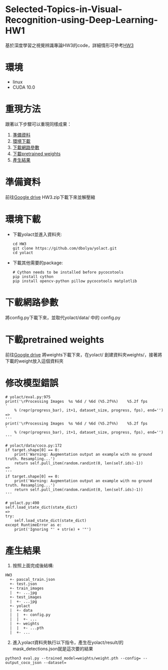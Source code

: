 # Selected-Topics-in-Visual-Recognition-using-Deep-Learning-HW1
基於深度學習之視覺辨識專論HW3的code，詳細情形可參考[HW3](https://github.com/nomiaro/Selected-Topics-in-Visual-Recognition-using-Deep-Learning/blob/main/HW3/HW3.pdf)

# 環境
 - linux
 - CUDA 10.0

# 重現方法
跟著以下步驟可以重現同樣成果：
1. [準備資料](#準備資料)
2. [環境下載](#環境下載)
3. [下載網路參數](#下載網路參數)
4. [下載pretrained weights](#下載pretrained_weights)
5. [產生結果](#產生結果)

# 準備資料
前往[Google drive](https://www.kaggle.com/c/cs-t0828-2020-hw1/data)
HW3.zip下載下來並解壓縮

# 環境下載
 - 下載yolact並進入資料夾:
   ```Shell
   cd HW3
   git clone https://github.com/dbolya/yolact.git
   cd yolact
   ```
 - 下載其他需要的package:
   ```Shell
   # Cython needs to be installed before pycocotools
   pip install cython
   pip install opencv-python pillow pycocotools matplotlib 
   ```

# 下載網路參數
將config.py下載下來，並取代yolact/data/ 中的 config.py

# 下載pretrained weights
前往[Google drive](https://www.kaggle.com/c/cs-t0828-2020-hw1/data)
將weights下載下來，在yolact/ 創建資料夾weights/，接著將下載的weight放入這個資料夾

# 修改模型錯誤
```
# yolact/eval.py:975
print('\rProcessing Images  %s %6d / %6d (%5.2f%%)    %5.2f fps        '
    % (repr(progress_bar), it+1, dataset_size, progress, fps), end='')
=>
'''
print('\rProcessing Images  %s %6d / %6d (%5.2f%%)    %5.2f fps        '
    % (repr(progress_bar), it+1, dataset_size, progress, fps), end='')
'''
```
```
# yolact/data/coco.py:172
if target.shape[0] == 0:
    print('Warning: Augmentation output an example with no ground truth. Resampling...')
    return self.pull_item(random.randint(0, len(self.ids)-1))
=>
'''
if target.shape[0] == 0:
    print('Warning: Augmentation output an example with no ground truth. Resampling...')
    return self.pull_item(random.randint(0, len(self.ids)-1))
'''
```
```
# yolact.py:490 
self.load_state_dict(state_dict)
=>
try:
    self.load_state_dict(state_dict)
except RuntimeError as e:
    print('Ignoring "' + str(e) + '"')
```

# 產生結果
1. 按照上面完成後結構:
```
HW3
  +- pascal_train.json
  +- test.json
  +- train_images
  |  +- ...jpg
  +- test_images
  |  +- ...jpg
  +- yolact
  |  +- data
  |  |  +- config.py
  |  |  +- ...
  |  +- weights
  |  |  +- ...pth
  |  +- ...
```
2. 進入yolact資料夾執行以下指令，產生在yolact/result/的mask_detections.json就是這次要的結果
```
python3 eval.py --trained_model=weights/weight.pth --config= --output_coco_json --dataset=
```

